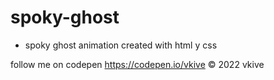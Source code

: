# spoky-ghost

* spoky ghost animation created with html y css

follow me on codepen https://codepen.io/vkive © 2022 vkive
